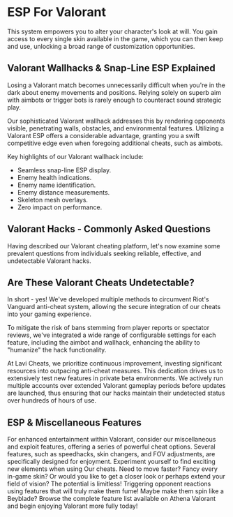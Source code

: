 # ESP For Valorant 
This system empowers you to alter your character's look at will. You gain access to every single skin available in the game, which you can then keep and use, unlocking a broad range of customization opportunities.


## Valorant Wallhacks & Snap-Line ESP Explained

Losing a Valorant match becomes unnecessarily difficult when you're in the dark about enemy movements and positions. Relying solely on superb aim with aimbots or trigger bots is rarely enough to counteract sound strategic play.

Our sophisticated Valorant wallhack addresses this by rendering opponents visible, penetrating walls, obstacles, and environmental features. Utilizing a Valorant ESP offers a considerable advantage, granting you a swift competitive edge even when foregoing additional cheats, such as aimbots.

Key highlights of our Valorant wallhack include:

- Seamless snap-line ESP display.
- Enemy health indications.
- Enemy name identification.
- Enemy distance measurements.
- Skeleton mesh overlays.
- Zero impact on performance.
## Valorant Hacks - Commonly Asked Questions

Having described our Valorant cheating platform, let's now examine some prevalent questions from individuals seeking reliable, effective, and undetectable Valorant hacks.

## Are These Valorant Cheats Undetectable?

In short - yes! We've developed multiple methods to circumvent Riot's Vanguard anti-cheat system, allowing the secure integration of our cheats into your gaming experience.

To mitigate the risk of bans stemming from player reports or spectator reviews, we've integrated a wide range of configurable settings for each feature, including the aimbot and wallhack, enhancing the ability to "humanize" the hack functionality.

At Lavi Cheats, we prioritize continuous improvement, investing significant resources into outpacing anti-cheat measures. This dedication drives us to extensively test new features in private beta environments. We actively run multiple accounts over extended Valorant gameplay periods before updates are launched, thus ensuring that our hacks maintain their undetected status over hundreds of hours of use.
## ESP & Miscellaneous Features

For enhanced entertainment within Valorant, consider our miscellaneous and exploit features, offering a series of powerful cheat options. Several features, such as speedhacks, skin changers, and FOV adjustments, are specifically designed for enjoyment. Experiment yourself to find exciting new elements when using Our cheats. Need to move faster? Fancy every in-game skin? Or would you like to get a closer look or perhaps extend your field of vision? The potential is limitless! Triggering opponent reactions using features that will truly make them fume! Maybe make them spin like a Beyblade? Browse the complete feature list available on Athena Valorant and begin enjoying Valorant more fully today!
